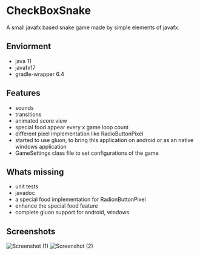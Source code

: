 # CheckBoxSnake

A small javafx based snake game made by simple elements of javafx.

## Enviorment
- java 11
- javafx17
- gradle-wrapper 6.4

## Features

- sounds
- transitions
- animated score view
- special food appear every x game loop count
- different pixel implementation like RadioButtonPixel
- started to use gluon, to bring this application on android or as an native windows application
- GameSettings class file to set configurations of the game

## Whats missing

- unit tests
- javadoc
- a special food implementation for RadionButtonPixel
- enhance the special food feature
- complete gluon support for android, windows

## Screenshots
![Screenshot (1)](https://i.ibb.co/7pnfbxy/checkboxsnake1.png)
![Screenshot (2)](https://i.ibb.co/P5x7WwQ/checkboxsnake2.png)